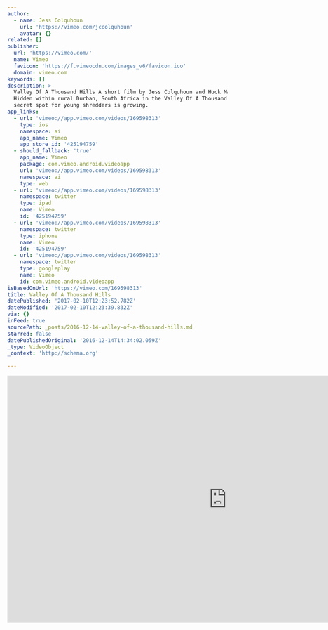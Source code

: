 ```yaml
---
author:
  - name: Jess Colquhoun
    url: 'https://vimeo.com/jccolquhoun'
    avatar: {}
related: []
publisher:
  url: 'https://vimeo.com/'
  name: Vimeo
  favicon: 'https://f.vimeocdn.com/images_v6/favicon.ico'
  domain: vimeo.com
keywords: []
description: >-
  Valley Of A Thousand Hills A short film by Jess Colquhoun and Huck Magazine
  Hidden within rural Durban, South Africa in the Valley Of A Thousand Hills, a
  secret spot for young shredders is growing.
app_links:
  - url: 'vimeo://app.vimeo.com/videos/169598313'
    type: ios
    namespace: ai
    app_name: Vimeo
    app_store_id: '425194759'
  - should_fallback: 'true'
    app_name: Vimeo
    package: com.vimeo.android.videoapp
    url: 'vimeo://app.vimeo.com/videos/169598313'
    namespace: ai
    type: web
  - url: 'vimeo://app.vimeo.com/videos/169598313'
    namespace: twitter
    type: ipad
    name: Vimeo
    id: '425194759'
  - url: 'vimeo://app.vimeo.com/videos/169598313'
    namespace: twitter
    type: iphone
    name: Vimeo
    id: '425194759'
  - url: 'vimeo://app.vimeo.com/videos/169598313'
    namespace: twitter
    type: googleplay
    name: Vimeo
    id: com.vimeo.android.videoapp
isBasedOnUrl: 'https://vimeo.com/169598313'
title: Valley Of A Thousand Hills
datePublished: '2017-02-10T12:23:52.782Z'
dateModified: '2017-02-10T12:23:39.832Z'
via: {}
inFeed: true
sourcePath: _posts/2016-12-14-valley-of-a-thousand-hills.md
starred: false
datePublishedOriginal: '2016-12-14T14:34:02.059Z'
_type: VideoObject
_context: 'http://schema.org'

---
```

<iframe src="https://cdn.embedly.com/widgets/media.html?src=https%3A%2F%2Fplayer.vimeo.com%2Fvideo%2F169598313&amp;url=https%3A%2F%2Fvimeo.com%2F169598313&amp;image=https%3A%2F%2Fi.vimeocdn.com%2Fvideo%2F605511151_1280.jpg&amp;key=b7d04c9b404c499eba89ee7072e1c4f7&amp;type=text%2Fhtml&amp;schema=vimeo" width="1000" height="563" scrolling="no" frameborder="0" allowfullscreen="" style=""></iframe>